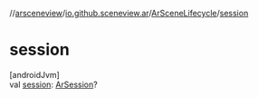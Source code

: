 //[arsceneview](../../../index.md)/[io.github.sceneview.ar](../index.md)/[ArSceneLifecycle](index.md)/[session](session.md)

# session

[androidJvm]\
val [session](session.md): [ArSession](../../io.github.sceneview.ar.arcore/-ar-session/index.md)?
